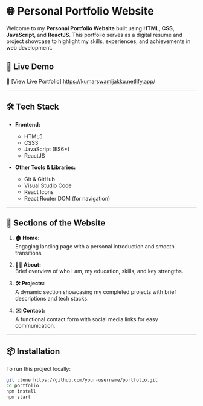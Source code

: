 # 🌐 Personal Portfolio Website

Welcome to my **Personal Portfolio Website** built using **HTML**, **CSS**, **JavaScript**, and **ReactJS**. This portfolio serves as a digital resume and project showcase to highlight my skills, experiences, and achievements in web development.

## 🚀 Live Demo

🔗 [View Live Portfolio] https://kumarswamijakku.netlify.app/

---

## 🛠️ Tech Stack

- **Frontend:**  
  - HTML5  
  - CSS3  
  - JavaScript (ES6+)  
  - ReactJS

- **Other Tools & Libraries:**  
  - Git & GitHub  
  - Visual Studio Code  
  - React Icons  
  - React Router DOM (for navigation)

---

## 📁 Sections of the Website

1. **🏠 Home:**  
   Engaging landing page with a personal introduction and smooth transitions.

2. **👨‍💻 About:**  
   Brief overview of who I am, my education, skills, and key strengths.

3. **🛠️ Projects:**  
   A dynamic section showcasing my completed projects with brief descriptions and tech stacks.

4. **✉️ Contact:**  
   A functional contact form with social media links for easy communication.

---

## 📦 Installation

To run this project locally:

```bash
git clone https://github.com/your-username/portfolio.git
cd portfolio
npm install
npm start
